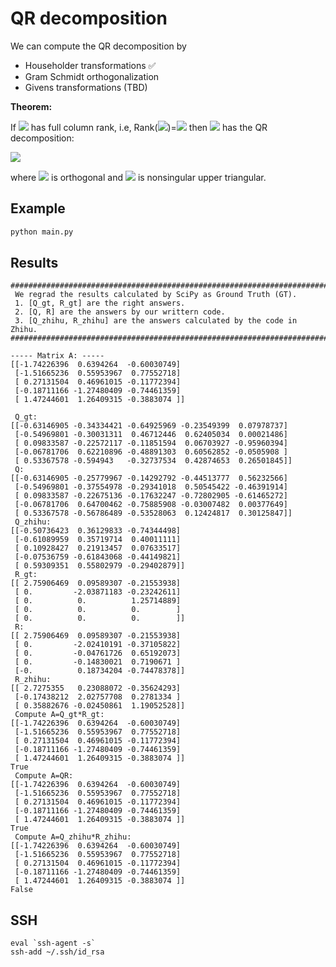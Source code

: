 # QR decomposition
We can compute the QR decomposition by 
* Householder transformations ✅
* Gram Schmidt orthogonalization 
* Givens transformations (TBD)

**Theorem:**

If <img src="https://render.githubusercontent.com/render/math?math=A \in \mathbb{R}^{m \times n}"> has full column rank, i.e, Rank(<img src="https://render.githubusercontent.com/render/math?math=A">)=<img src="https://render.githubusercontent.com/render/math?math=n"> then <img src="https://render.githubusercontent.com/render/math?math=A"> has the QR decomposition:

<img src="https://render.githubusercontent.com/render/math?math=A = Q \begin{bmatrix}R \\0 \end{bmatrix} = Q_1 R">

where <img src="https://render.githubusercontent.com/render/math?math=Q=[Q_1, Q_2] \in \mathbb{R}^{m \times m}"> is orthogonal and <img src="https://render.githubusercontent.com/render/math?math=R \in \mathbb{R}^{n \times n}"> is nonsingular upper triangular.

## Example
```python
python main.py
```

## Results
```
###################################################################################### 
 We regrad the results calculated by SciPy as Ground Truth (GT). 
 1. [Q_gt, R_gt] are the right answers.  
 2. [Q, R] are the answers by our writtern code.  
 3. [Q_zhihu, R_zhihu] are the answers calculated by the code in Zhihu.  
######################################################################################  

----- Matrix A: ----- 
[[-1.74226396  0.6394264  -0.60030749]
 [-1.51665236  0.55953967  0.77552718]
 [ 0.27131504  0.46961015 -0.11772394]
 [-0.18711166 -1.27480409 -0.74461359]
 [ 1.47244601  1.26409315 -0.3883074 ]]

 Q_gt:  
[[-0.63146905 -0.34334421 -0.64925969 -0.23549399  0.07978737]
 [-0.54969801 -0.30031311  0.46712446  0.62405034  0.00021486]
 [ 0.09833587 -0.22572117 -0.11851594  0.06703927 -0.95960394]
 [-0.06781706  0.62210896 -0.48891303  0.60562852 -0.0505908 ]
 [ 0.53367578 -0.594943   -0.32737534  0.42874653  0.26501845]]
 Q:  
[[-0.63146905 -0.25779967 -0.14292792 -0.44513777  0.56232566]
 [-0.54969801 -0.37554978 -0.29341018  0.50545422 -0.46391914]
 [ 0.09833587 -0.22675136 -0.17632247 -0.72802905 -0.61465272]
 [-0.06781706  0.64700462 -0.75885908 -0.03007482  0.00377649]
 [ 0.53367578 -0.56786489 -0.53528063  0.12424817  0.30125847]]
 Q_zhihu:  
[[-0.50736423  0.36129833 -0.74344498]
 [-0.61089959  0.35719714  0.40011111]
 [ 0.10928427  0.21913457  0.07633517]
 [-0.07536759 -0.61843068 -0.44149821]
 [ 0.59309351  0.55802979 -0.29402879]]
 R_gt:  
[[ 2.75906469  0.09589307 -0.21553938]
 [ 0.         -2.03871183 -0.23242611]
 [ 0.          0.          1.25714889]
 [ 0.          0.          0.        ]
 [ 0.          0.          0.        ]]
 R:  
[[ 2.75906469  0.09589307 -0.21553938]
 [ 0.         -2.02410191 -0.37105822]
 [ 0.         -0.04761726  0.65192073]
 [ 0.         -0.14830021  0.7190671 ]
 [-0.          0.18734204 -0.74478378]]
 R_zhihu:  
[[ 2.7275355   0.23088072 -0.35624293]
 [-0.17438212  2.02757708  0.2781334 ]
 [ 0.35882676 -0.02450861  1.19052528]]
 Compute A=Q_gt*R_gt:  
[[-1.74226396  0.6394264  -0.60030749]
 [-1.51665236  0.55953967  0.77552718]
 [ 0.27131504  0.46961015 -0.11772394]
 [-0.18711166 -1.27480409 -0.74461359]
 [ 1.47244601  1.26409315 -0.3883074 ]]
True
 Compute A=QR:  
[[-1.74226396  0.6394264  -0.60030749]
 [-1.51665236  0.55953967  0.77552718]
 [ 0.27131504  0.46961015 -0.11772394]
 [-0.18711166 -1.27480409 -0.74461359]
 [ 1.47244601  1.26409315 -0.3883074 ]]
True
 Compute A=Q_zhihu*R_zhihu:  
[[-1.74226396  0.6394264  -0.60030749]
 [-1.51665236  0.55953967  0.77552718]
 [ 0.27131504  0.46961015 -0.11772394]
 [-0.18711166 -1.27480409 -0.74461359]
 [ 1.47244601  1.26409315 -0.3883074 ]]
False
```

## SSH
```
eval `ssh-agent -s`
ssh-add ~/.ssh/id_rsa
```
